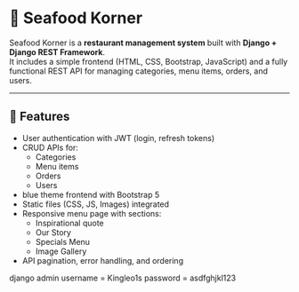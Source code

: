# 🍤 Seafood Korner

Seafood Korner is a **restaurant management system** built with **Django + Django REST Framework**.  
It includes a simple frontend (HTML, CSS, Bootstrap, JavaScript) and a fully functional REST API for managing categories, menu items, orders, and users.  

---

## 🚀 Features
- User authentication with JWT (login, refresh tokens)
- CRUD APIs for:
  - Categories
  - Menu items
  - Orders
  - Users
- blue theme frontend with Bootstrap 5
- Static files (CSS, JS, Images) integrated
- Responsive menu page with sections:
  - Inspirational quote
  - Our Story
  - Specials Menu
  - Image Gallery
- API pagination, error handling, and ordering

django admin username = Kingleo1s
password = asdfghjkl123

